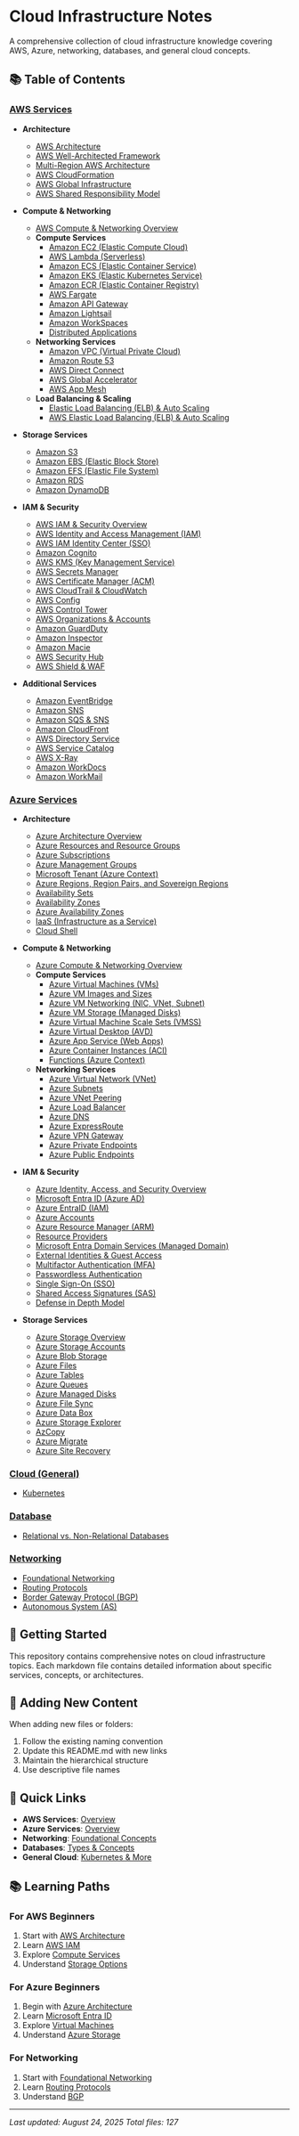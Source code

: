# Cloud Infrastructure Notes

A comprehensive collection of cloud infrastructure knowledge covering AWS, Azure, networking, databases, and general cloud concepts.

## 📚 Table of Contents

### [AWS Services](./AWS/)
- **Architecture**
  - [AWS Architecture](./AWS/Architecture/AWS%20Architecture.md)
  - [AWS Well-Architected Framework](./AWS/Architecture/AWS%20Well-Architected%20Framework.md)
  - [Multi-Region AWS Architecture](./AWS/Architecture/Multi-Region%20AWS%20Architecure.md)
  - [AWS CloudFormation](./AWS/Architecture/AWS%20CloudFormation.md)
  - [AWS Global Infrastructure](./AWS/Architecture/AWS%20Global%20Infrastructure.md)
  - [AWS Shared Responsibility Model](./AWS/Architecture/AWS%20Shared%20Responsibility%20Model.md)

- **Compute & Networking**
  - [AWS Compute & Networking Overview](./AWS/Compute%20%26%20Networking/AWS%20Compute%20%26%20Networking.md)
  - **Compute Services**
    - [Amazon EC2 (Elastic Compute Cloud)](./AWS/Compute%20%26%20Networking/Compute/Amazon%20EC2%20(Elastic%20Compute%20Cloud).md)
    - [AWS Lambda (Serverless)](./AWS/Compute%20%26%20Networking/Compute/AWS%20Lambda%20(Serverless).md)
    - [Amazon ECS (Elastic Container Service)](./AWS/Compute%20%26%20Networking/Compute/Amazon%20Elastic%20Container%20Service%20(ECS).md)
    - [Amazon EKS (Elastic Kubernetes Service)](./AWS/Compute%20%26%20Networking/Compute/Amazon%20Elastic%20Kubernetes%20Service%20(EKS).md)
    - [Amazon ECR (Elastic Container Registry)](./AWS/Compute%20%26%20Networking/Compute/Amazon%20Elastic%20Container%20Registry%20(ECR).md)
    - [AWS Fargate](./AWS/Compute%20%26%20Networking/Compute/AWS%20Fargate.md)
    - [Amazon API Gateway](./AWS/Compute%20%26%20Networking/Compute/Amazon%20API%20Gateway.md)
    - [Amazon Lightsail](./AWS/Compute%20%26%20Networking/Compute/Amazon%20Lightsail.md)
    - [Amazon WorkSpaces](./AWS/Compute%20%26%20Networking/Compute/Amazon%20WorkSpaces.md)
    - [Distributed Applications](./AWS/Compute%20%26%20Networking/Compute/Distributed%20Applications.md)
  - **Networking Services**
    - [Amazon VPC (Virtual Private Cloud)](./AWS/Compute%20%26%20Networking/Networking/Amazon%20VPC%20(Virtual%20Private%20Cloud).md)
    - [Amazon Route 53](./AWS/Compute%20%26%20Networking/Networking/Amazon%20Route%2053.md)
    - [AWS Direct Connect](./AWS/Compute%20%26%20Networking/Networking/AWS%20Direct%20Connect.md)
    - [AWS Global Accelerator](./AWS/Compute%20%26%20Networking/Networking/AWS%20Global%20Accelerator.md)
    - [AWS App Mesh](./AWS/Compute%20%26%20Networking/Networking/AWS%20App%20Mesh.md)
  - **Load Balancing & Scaling**
    - [Elastic Load Balancing (ELB) & Auto Scaling](./AWS/Architecture/Elastic%20Load%20Balancing%20(ELB)%20%26%20Auto%20Scaling.md)
    - [AWS Elastic Load Balancing (ELB) & Auto Scaling](./AWS/Architecture/AWS%20Elastic%20Load%20Balancing%20(ELB)%20%26%20Auto%20Scaling.md)

- **Storage Services**
  - [Amazon S3](./AWS/Storage/Amazon%20S3.md)
  - [Amazon EBS (Elastic Block Store)](./AWS/Storage/Amazon%20EBS.md)
  - [Amazon EFS (Elastic File System)](./AWS/Storage/Amazon%20EFS.md)
  - [Amazon RDS](./AWS/Storage/Amazon%20RDS.md)
  - [Amazon DynamoDB](./AWS/Storage/Amazon%20DynamoDB.md)

- **IAM & Security**
  - [AWS IAM & Security Overview](./AWS/IAM%20%26%20Security/AWS%20IAM%20%26%20Security.md)
  - [AWS Identity and Access Management (IAM)](./AWS/IAM%20%26%20Security/AWS%20Identity%20and%20Access%20Management%20(IAM).md)
  - [AWS IAM Identity Center (SSO)](./AWS/IAM%20%26%20Security/AWS%20IAM%20Identity%20Center%20(SSO).md)
  - [Amazon Cognito](./AWS/IAM%20%26%20Security/Amazon%20Cognito.md)
  - [AWS KMS (Key Management Service)](./AWS/IAM%20%26%20Security/AWS%20KMS.md)
  - [AWS Secrets Manager](./AWS/IAM%20%26%20Security/AWS%20Secrets%20Manager.md)
  - [AWS Certificate Manager (ACM)](./AWS/IAM%20%26%20Security/AWS%20Certificate%20Manager%20(ACM).md)
  - [AWS CloudTrail & CloudWatch](./AWS/IAM%20%26%20Security/AWS%20CloudTrail%20%26%20CloudWatch.md)
  - [AWS Config](./AWS/IAM%20%26%20Security/AWS%20Config.md)
  - [AWS Control Tower](./AWS/IAM%20%26%20Security/AWS%20Control%20Tower.md)
  - [AWS Organizations & Accounts](./AWS/IAM%20%26%20Security/AWS%20Organizations%20%26%20Accounts.md)
  - [Amazon GuardDuty](./AWS/IAM%20%26%20Security/Amazon%20GuardDuty.md)
  - [Amazon Inspector](./AWS/IAM%20%26%20Security/Amazon%20Inspector.md)
  - [Amazon Macie](./AWS/IAM%20%26%20Security/Amazon%20Macie.md)
  - [AWS Security Hub](./AWS/IAM%20%26%20Security/AWS%20Security%20Hub.md)
  - [AWS Shield & WAF](./AWS/IAM%20%26%20Security/AWS%20Shield%20%26%20WAF.md)

- **Additional Services**
  - [Amazon EventBridge](./AWS/Amazon%20EventBridge.md)
  - [Amazon SNS](./AWS/Architecture/Amazon%20SNS.md)
  - [Amazon SQS & SNS](./AWS/Architecture/Amazon%20SQS%20%26%20SNS.md)
  - [Amazon CloudFront](./AWS/Architecture/Amazon%20CloudFront.md)
  - [AWS Directory Service](./AWS/AWS%20Directory%20Service.md)
  - [AWS Service Catalog](./AWS/AWS%20Service%20Catalog.md)
  - [AWS X-Ray](./AWS/AWS%20X-Ray.md)
  - [Amazon WorkDocs](./AWS/Amazon%20WorkDocs.md)
  - [Amazon WorkMail](./AWS/Amazon%20WorkMail.md)

### [Azure Services](./Azure/)
- **Architecture**
  - [Azure Architecture Overview](./Azure/Architecture/Azure%20Architecture.md)
  - [Azure Resources and Resource Groups](./Azure/Architecture/Azure%20Resources%20and%20Resource%20Groups.md)
  - [Azure Subscriptions](./Azure/Architecture/Azure%20Subscriptions.md)
  - [Azure Management Groups](./Azure/Architecture/Azure%20Management%20Groups.md)
  - [Microsoft Tenant (Azure Context)](./Azure/Architecture/Microsoft%20Tenant%20(Azure%20Context).md)
  - [Azure Regions, Region Pairs, and Sovereign Regions](./Azure/Architecture/Azure%20Regions%2C%20Region%20Pairs%2C%20and%20Sovereign%20Regions.md)
  - [Availability Sets](./Azure/Architecture/Availability%20Sets.md)
  - [Availability Zones](./Azure/Architecture/Availability%20Zones.md)
  - [Azure Availability Zones](./Azure/Architecture/Azure%20Availability%20Zones.md)
  - [IaaS (Infrastructure as a Service)](./Azure/Architecture/IaaS%20(Infrastructure%20as%20a%20Service).md)
  - [Cloud Shell](./Azure/Architecture/Cloud%20Shell.md)

- **Compute & Networking**
  - [Azure Compute & Networking Overview](./Azure/Compute%20%26%20Networking/Azure%20Compute%20%26%20Networking.md)
  - **Compute Services**
    - [Azure Virtual Machines (VMs)](./Azure/Compute%20%26%20Networking/Compute/Virtual%20Machines/Azure%20Virtual%20Machines%20(VMs).md)
    - [Azure VM Images and Sizes](./Azure/Compute%20%26%20Networking/Compute/Virtual%20Machines/Azure%20VM%20Images%20and%20Sizes.md)
    - [Azure VM Networking (NIC, VNet, Subnet)](./Azure/Compute%20%26%20Networking/Compute/Virtual%20Machines/Azure%20VM%20Networking%20(NIC%2C%20VNet%2C%20Subnet).md)
    - [Azure VM Storage (Managed Disks)](./Azure/Compute%20%26%20Networking/Compute/Virtual%20Machines/Azure%20VM%20Storage%20(Managed%20Disks).md)
    - [Azure Virtual Machine Scale Sets (VMSS)](./Azure/Compute%20%26%20Networking/Compute/Virtual%20Machines/Azure%20Virtual%20Machine%20Scale%20Sets%20(VMSS).md)
    - [Azure Virtual Desktop (AVD)](./Azure/Compute%20%26%20Networking/Compute/Virtual%20Machines/Azure%20Virtual%20Desktop%20(AVD).md)
    - [Azure App Service (Web Apps)](./Azure/Compute%20%26%20Networking/Compute/Azure%20App%20Service%20(Web%20Apps).md)
    - [Azure Container Instances (ACI)](./Azure/Compute%20%26%20Networking/Compute/Azure%20Container%20Instances%20(ACI).md)
    - [Functions (Azure Context)](./Azure/Compute%20%26%20Networking/Compute/Functions%20(Azure%20Context).md)
  - **Networking Services**
    - [Azure Virtual Network (VNet)](./Azure/Compute%20%26%20Networking/Networking/Azure%20Virtual%20Network%20(VNet).md)
    - [Azure Subnets](./Azure/Compute%20%26%20Networking/Networking/Azure%20Subnets.md)
    - [Azure VNet Peering](./Azure/Compute%20%26%20Networking/Networking/Azure%20VNet%20Peering.md)
    - [Azure Load Balancer](./Azure/Compute%20%26%20Networking/Networking/Azure%20Load%20Balancer.md)
    - [Azure DNS](./Azure/Compute%20%26%20Networking/Networking/Azure%20DNS.md)
    - [Azure ExpressRoute](./Azure/Compute%20%26%20Networking/Networking/Azure%20ExpressRoute.md)
    - [Azure VPN Gateway](./Azure/Compute%20%26%20Networking/Networking/Azure%20VPN%20Gateway.md)
    - [Azure Private Endpoints](./Azure/Compute%20%26%20Networking/Networking/Azure%20Private%20Endpoints.md)
    - [Azure Public Endpoints](./Azure/Compute%20%26%20Networking/Networking/Azure%20Public%20Endpoints.md)

- **IAM & Security**
  - [Azure Identity, Access, and Security Overview](./Azure/IAM%20%26%20Security/Azure%20Identity%2C%20Access%2C%20and%20Security.md)
  - [Microsoft Entra ID (Azure AD)](./Azure/IAM%20%26%20Security/Microsoft%20Entra%20ID%20(Azure%20AD).md)
  - [Azure EntraID (IAM)](./Azure/Architecture/Azure%20EntraID%20(IAM).md)
  - [Azure Accounts](./Azure/IAM%20%26%20Security/Azure%20Accounts.md)
  - [Azure Resource Manager (ARM)](./Azure/IAM%20%26%20Security/Azure%20Resource%20Manager%20(ARM).md)
  - [Resource Providers](./Azure/IAM%20%26%20Security/Resource%20Providers.md)
  - [Microsoft Entra Domain Services (Managed Domain)](./Azure/IAM%20%26%20Security/Microsoft%20Entra%20Domain%20Services%20(Managed%20Domain).md)
  - [External Identities & Guest Access](./Azure/IAM%20%26%20Security/External%20Identities%20%26%20Guest%20Access.md)
  - [Multifactor Authentication (MFA)](./Azure/IAM%20%26%20Security/Multifactor%20Authentication%20(MFA).md)
  - [Passwordless Authentication](./Azure/IAM%20%26%20Security/Passwordless%20Authentication.md)
  - [Single Sign-On (SSO)](./Azure/IAM%20%26%20Security/Single%20Sign-On%20(SSO).md)
  - [Shared Access Signatures (SAS)](./Azure/IAM%20%26%20Security/Shared%20Access%20Signatures%20(SAS).md)
  - [Defense in Depth Model](./Azure/IAM%20%26%20Security/Defense%20in%20Depth%20Model.md)

- **Storage Services**
  - [Azure Storage Overview](./Azure/Storage/Azure%20Storage.md)
  - [Azure Storage Accounts](./Azure/Storage/Azure%20Storage%20Accounts.md)
  - [Azure Blob Storage](./Azure/Storage/Azure%20Blob%20Storage.md)
  - [Azure Files](./Azure/Storage/Azure%20Files.md)
  - [Azure Tables](./Azure/Storage/Azure%20Tables.md)
  - [Azure Queues](./Azure/Storage/Azure%20Queues.md)
  - [Azure Managed Disks](./Azure/Storage/Azure%20Managed%20Disks.md)
  - [Azure File Sync](./Azure/Storage/Azure%20File%20Sync.md)
  - [Azure Data Box](./Azure/Storage/Azure%20Data%20Box.md)
  - [Azure Storage Explorer](./Azure/Storage/Azure%20Storage%20Explorer.md)
  - [AzCopy](./Azure/Storage/AzCopy.md)
  - [Azure Migrate](./Azure/Storage/Azure%20Migrate.md)
  - [Azure Site Recovery](./Azure/Storage/Azure%20Site%20Recovery.md)

### [Cloud (General)](./Cloud%20(General)/)
- [Kubernetes](./Cloud%20(General)/Kubernetes.md)

### [Database](./Database/)
- [Relational vs. Non-Relational Databases](./Database/Relational%20vs.%20Non-Relational%20Databases.md)

### [Networking](./Networking/)
- [Foundational Networking](./Networking/Foundational%20Networking.md)
- [Routing Protocols](./Networking/Routing%20Protocols.md)
- [Border Gateway Protocol (BGP)](./Networking/Border%20Gateway%20Protocol%20(BGP).md)
- [Autonomous System (AS)](./Networking/Autonomous%20System%20(AS).md)

## 🚀 Getting Started

This repository contains comprehensive notes on cloud infrastructure topics. Each markdown file contains detailed information about specific services, concepts, or architectures.

## 📝 Adding New Content

When adding new files or folders:
1. Follow the existing naming convention
2. Update this README.md with new links
3. Maintain the hierarchical structure
4. Use descriptive file names

## 🔗 Quick Links

- **AWS Services**: [Overview](./AWS/)
- **Azure Services**: [Overview](./Azure/)
- **Networking**: [Foundational Concepts](./Networking/)
- **Databases**: [Types & Concepts](./Database/)
- **General Cloud**: [Kubernetes & More](./Cloud%20(General)/)

## 📚 Learning Paths

### For AWS Beginners
1. Start with [AWS Architecture](./AWS/Architecture/AWS%20Architecture.md)
2. Learn [AWS IAM](./AWS/IAM%20%26%20Security/AWS%20Identity%20and%20Access%20Management%20(IAM).md)
3. Explore [Compute Services](./AWS/Compute%20%26%20Networking/Compute/)
4. Understand [Storage Options](./AWS/Storage/)

### For Azure Beginners
1. Begin with [Azure Architecture](./Azure/Architecture/Azure%20Architecture.md)
2. Learn [Microsoft Entra ID](./Azure/IAM%20%26%20Security/Microsoft%20Entra%20ID%20(Azure%20AD).md)
3. Explore [Virtual Machines](./Azure/Compute%20%26%20Networking/Compute/Virtual%20Machines/)
4. Understand [Azure Storage](./Azure/Storage/)

### For Networking
1. Start with [Foundational Networking](./Networking/Foundational%20Networking.md)
2. Learn [Routing Protocols](./Networking/Routing%20Protocols.md)
3. Understand [BGP](./Networking/Border%20Gateway%20Protocol%20(BGP).md)

---

*Last updated: August 24, 2025*
*Total files: 127*
